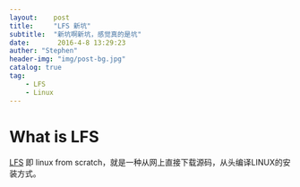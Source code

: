 ```yaml
---
layout:    post
title:     "LFS 新坑"
subtitle:  "新坑啊新坑，感觉真的是坑"
date:       2016-4-8 13:29:23
auther: "Stephen"
header-img: "img/post-bg.jpg"
catalog: true
tag:
    - LFS
    - Linux
---
```

# What is LFS
[LFS](http://www.linuxfromscratch.org/) 即 linux from scratch，就是一种从网上直接下载源码，从头编译LINUX的安装方式。